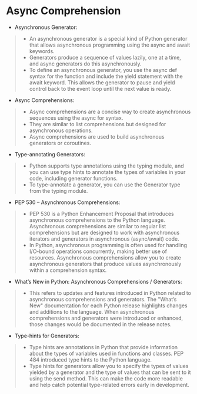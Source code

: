 # Async Comprehension
* Asynchronous Generator:
> * An asynchronous generator is a special kind of Python generator that allows asynchronous programming using the async and await keywords.
> * Generators produce a sequence of values lazily, one at a time, and async generators do this asynchronously.
> * To define an asynchronous generator, you use the async def syntax for the function and include the yield statement with the await keyword. This allows the generator to pause and yield control back to the event loop until the next value is ready.
* Async Comprehensions:
> * Async comprehensions are a concise way to create asynchronous sequences using the async for syntax.
> * They are similar to list comprehensions but designed for asynchronous operations.
> * Async comprehensions are used to build asynchronous generators or coroutines.
* Type-annotating Generators:
> * Python supports type annotations using the typing module, and you can use type hints to annotate the types of variables in your code, including generator functions.
> * To type-annotate a generator, you can use the Generator type from the typing module.
* PEP 530 – Asynchronous Comprehensions:
> * PEP 530 is a Python Enhancement Proposal that introduces asynchronous comprehensions to the Python language. Asynchronous comprehensions are similar to regular list comprehensions but are designed to work with asynchronous iterators and generators in asynchronous (async/await) code.
> * In Python, asynchronous programming is often used for handling I/O-bound operations concurrently, making better use of resources. Asynchronous comprehensions allow you to create asynchronous generators that produce values asynchronously within a comprehension syntax.
* What’s New in Python: Asynchronous Comprehensions / Generators:
> * This refers to updates and features introduced in Python related to asynchronous comprehensions and generators. The "What’s New" documentation for each Python release highlights changes and additions to the language. When asynchronous comprehensions and generators were introduced or enhanced, those changes would be documented in the release notes.
* Type-hints for Generators:
> * Type hints are annotations in Python that provide information about the types of variables used in functions and classes. PEP 484 introduced type hints to the Python language.
> * Type hints for generators allow you to specify the types of values yielded by a generator and the type of values that can be sent to it using the send method. This can make the code more readable and help catch potential type-related errors early in development.
